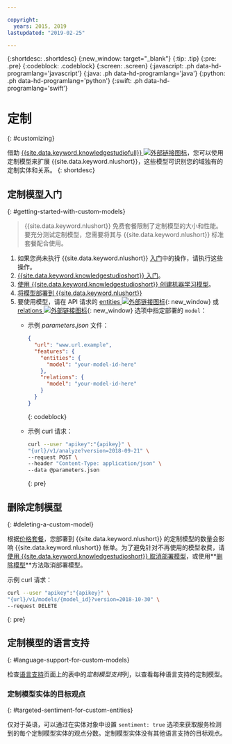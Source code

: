 ```yaml
---

copyright:
  years: 2015, 2019
lastupdated: "2019-02-25"

---
```


{:shortdesc: .shortdesc}
{:new_window: target="_blank"}
{:tip: .tip}
{:pre: .pre}
{:codeblock: .codeblock}
{:screen: .screen}
{:javascript: .ph data-hd-programlang='javascript'}
{:java: .ph data-hd-programlang='java'}
{:python: .ph data-hd-programlang='python'}
{:swift: .ph data-hd-programlang='swift'}

# 定制
{: #customizing}

借助 [{{site.data.keyword.knowledgestudiofull}} ![外部链接图标](../../icons/launch-glyph.svg "外部链接图标")](https://ibm.biz/watsonknowledgestudio)，您可以使用定制模型来扩展 {{site.data.keyword.nlushort}}，这些模型可识别您的域独有的定制实体和关系。
{: shortdesc}

## 定制模型入门
{: #getting-started-with-custom-models}

> {{site.data.keyword.nlushort}} 免费套餐限制了定制模型的大小和性能。要充分测试定制模型，您需要将其与 {{site.data.keyword.nlushort}} 标准套餐配合使用。

1. 如果您尚未执行 {{site.data.keyword.nlushort}} [入门](/docs/services/natural-language-understanding?topic=natural-language-understanding-getting-started)中的操作，请执行这些操作。
2. [{{site.data.keyword.knowledgestudioshort}} 入门](/docs/services/watson-knowledge-studio?topic=watson-knowledge-studio-wks_tutintro#wks_tutintro)。
3. [使用 {{site.data.keyword.knowledgestudioshort}} 创建机器学习模型](/docs/services/watson-knowledge-studio?topic=watson-knowledge-studio-wks_tutml_intro#wks_tutml_intro)。
4. [将模型部署到 {{site.data.keyword.nlushort}}](/docs/services/watson-knowledge-studio?topic=watson-knowledge-studio-publish-ml#wks_manlu)
5. 要使用模型，请在 API 请求的 [entities ![外部链接图标](../../icons/launch-glyph.svg "外部链接图标")](https://{DomainName}/apidocs/natural-language-understanding#entities){: new_window} 或 [relations ![外部链接图标](../../icons/launch-glyph.svg "外部链接图标")](https://{DomainName}/apidocs/natural-language-understanding#relations){: new_window} 选项中指定部署的 `model`：
    - 示例 *parameters.json* 文件：

        ```json
        {
          "url": "www.url.example",
          "features": {
            "entities": {
              "model": "your-model-id-here"
            },
            "relations": {
              "model": "your-model-id-here"
            }
          }
        }
        ```
        {: codeblock}

    - 示例 curl 请求：

        ```bash
        curl --user "apikey":"{apikey}" \
        "{url}/v1/analyze?version=2018-09-21" \
        --request POST \
        --header "Content-Type: application/json" \
        --data @parameters.json
        ```
        {: pre}

## 删除定制模型
{: #deleting-a-custom-model}

根据[价格套餐](https://www.ibm.com/cloud/watson-natural-language-understanding/pricing)，您部署到 {{site.data.keyword.nlushort}} 的定制模型的数量会影响 {{site.data.keyword.nlushort}} 帐单。为了避免针对不再使用的模型收费，请[使用 {{site.data.keyword.knowledgestudioshort}} 取消部署模型](/docs/services/watson-knowledge-studio?topic=watson-knowledge-studio-publish-ml#undeploy-view-model)，或使用**[删除模型](https://{DomainName}/apidocs/natural-language-understanding#delete-model)**方法取消部署模型。

示例 curl 请求：

```bash
curl --user "apikey":"{apikey}" \
"{url}/v1/models/{model_id}?version=2018-10-30" \
--request DELETE
```
{: pre}


## 定制模型的语言支持
{: #language-support-for-custom-models}

检查[语言支持](/docs/services/natural-language-understanding?topic=natural-language-understanding-language-support)页面上的表中的*定制模型支持*列，以查看每种语言支持的定制模型。

### 定制模型实体的目标观点
{: #targeted-sentiment-for-custom-entities}

仅对于英语，可以通过在实体对象中设置 `sentiment: true` 选项来获取服务检测到的每个定制模型实体的观点分数。定制模型实体没有其他语言支持的目标观点。
